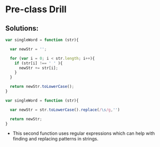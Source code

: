 # Pre-class Drill

## Solutions:

```js
var singleWord = function (str){

  var newStr = '';

  for (var i = 0; i < str.length; i++){
    if (str[i] !== ' ' ){
      newStr += str[i];
    }
  }

  return newStr.toLowerCase();
}
```

```js
var singleWord = function (str){

  var newStr = str.toLowerCase().replace(/\s/g,'')

  return newStr;
}
```

* This second function uses regular expressions which can help with finding and replacing patterns in strings.
 